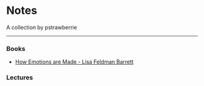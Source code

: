 # Notes
A collection by pstrawberrie

------------

### Books
-   [How Emotions are Made - Lisa Feldman Barrett](https://github.com/pstrawberriedev/notes/blob/master/books/how-emotions-are-made__lisa-feldman-barrett.md)

### Lectures
